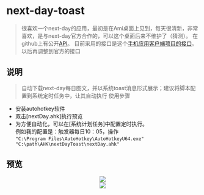 # next-day-toast
> 很喜欢一个next-day的应用，最初是在Ami桌面上见到，每天很清新，非常喜欢，是与next-day官方合作的，可以这个桌面后来不维护了（猜测）。 在github上有公开[API](https://github.com/NXMIX/nextday-public-api)。 目前采用的接口是这个[手机应用客户端项目的接口](https://github.com/sanddudu/nextday-desktop)。 以后再调整到官方的接口

## 说明
> 自动下载next-day每日图文，并以系统toast消息形式展示；建议将脚本配置到系统定时任务中，让其自动执行
使用步骤
* 安装autohotkey软件
* 双击[nextDay.ahk]执行预览
* 为方便自动化，可以在[系统计划任务]中配置定时执行。  
例如我的配置是：触发器每日10：05，操作  
```"C:\Program Files\AutoHotkey\AutoHotkeyU64.exe" "C:\path\AHK\nextDayToast\nextDay.ahk"```
 
 
## 预览
<div align=center><img src="https://github.com/bjc5233/toast-next-day/raw/master/resources/nextDay20170706.png"/></div>
<div align=center><img src="https://github.com/bjc5233/toast-next-day/raw/master/resources/nextDay20170704.png"/></div>



